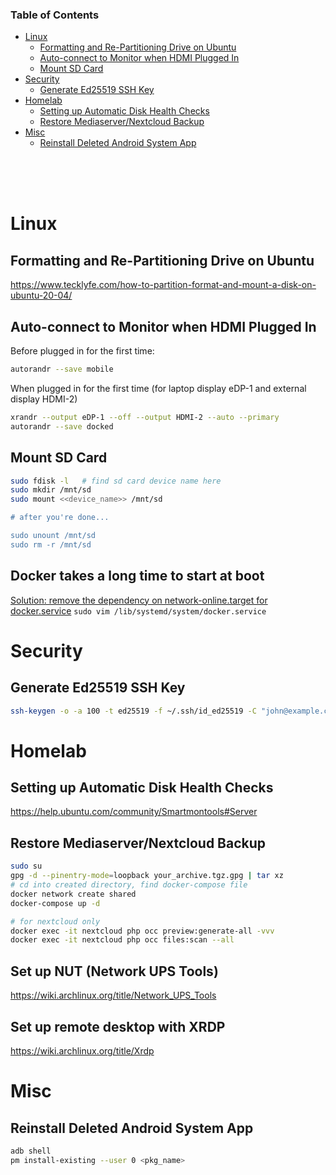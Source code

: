 ### Table of Contents
- [Linux](#linux)
  - [Formatting and Re-Partitioning Drive on Ubuntu](#formatting-and-re-partitioning-drive-on-ubuntu)
  - [Auto-connect to Monitor when HDMI Plugged In](#auto-connect-to-monitor-when-hdmi-plugged-in)
  - [Mount SD Card](#mount-sd-card)
- [Security](#security)
  - [Generate Ed25519 SSH Key](#generate-ed25519-ssh-key)
- [Homelab](#homelab)
  - [Setting up Automatic Disk Health Checks](#setting-up-automatic-disk-health-checks)
  - [Restore Mediaserver/Nextcloud Backup](#restore-mediaservernextcloud-backup)
- [Misc](#misc)
  - [Reinstall Deleted Android System App](#reinstall-deleted-android-system-app)

<br/>
<br/>
<br/>

<!----------------------------------------------------------------------------->

# Linux

## Formatting and Re-Partitioning Drive on Ubuntu
https://www.tecklyfe.com/how-to-partition-format-and-mount-a-disk-on-ubuntu-20-04/

## Auto-connect to Monitor when HDMI Plugged In
Before plugged in for the first time:
```sh
autorandr --save mobile
```

When plugged in for the first time (for laptop display eDP-1 and external display HDMI-2)
```sh
xrandr --output eDP-1 --off --output HDMI-2 --auto --primary
autorandr --save docked
```

## Mount SD Card
```sh
sudo fdisk -l   # find sd card device name here
sudo mkdir /mnt/sd
sudo mount <<device_name>> /mnt/sd

# after you're done...

sudo unount /mnt/sd
sudo rm -r /mnt/sd
```

## Docker takes a long time to start at boot
[Solution: remove the dependency on network-online.target for docker.service](https://superuser.com/questions/1356698/docker-service-takes-1-minute-and-30-seconds-causing-slow-boot)
`sudo vim /lib/systemd/system/docker.service`

<!----------------------------------------------------------------------------->

# Security

## Generate Ed25519 SSH Key
```sh
ssh-keygen -o -a 100 -t ed25519 -f ~/.ssh/id_ed25519 -C "john@example.com"
```

<!----------------------------------------------------------------------------->

# Homelab

## Setting up Automatic Disk Health Checks
https://help.ubuntu.com/community/Smartmontools#Server

## Restore Mediaserver/Nextcloud Backup
```sh
sudo su
gpg -d --pinentry-mode=loopback your_archive.tgz.gpg | tar xz
# cd into created directory, find docker-compose file
docker network create shared
docker-compose up -d

# for nextcloud only
docker exec -it nextcloud php occ preview:generate-all -vvv
docker exec -it nextcloud php occ files:scan --all
```

## Set up NUT (Network UPS Tools)
https://wiki.archlinux.org/title/Network_UPS_Tools

## Set up remote desktop with XRDP
https://wiki.archlinux.org/title/Xrdp

<!----------------------------------------------------------------------------->

# Misc

## Reinstall Deleted Android System App
```sh
adb shell
pm install-existing --user 0 <pkg_name>
```
